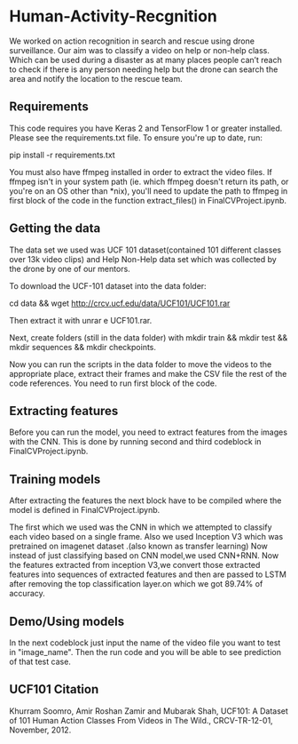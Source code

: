 # Human-Activity-Recgnition
We worked on action recognition in search and rescue using drone surveillance. Our aim was to classify a video on help or non-help class. Which can be used during a disaster as at many places people can’t reach to check if there is any person needing help but the drone can search the area and notify the location to the rescue team.  


## Requirements
This code requires you have Keras 2 and TensorFlow 1 or greater installed. Please see the requirements.txt file. To ensure you're up to date, run:

pip install -r requirements.txt

You must also have ffmpeg installed in order to extract the video files. If ffmpeg isn't in your system path (ie. which ffmpeg doesn't return its path, or you're on an OS other than *nix), you'll need to update the path to ffmpeg in first block of the code in the function extract_files() in FinalCVProject.ipynb.

## Getting the data
The data set we used was UCF 101 dataset(contained 101 different classes over 13k video clips) and Help Non-Help data set which was collected by the drone by one of our mentors. 

To download the UCF-101 dataset into the data folder:

cd data && wget http://crcv.ucf.edu/data/UCF101/UCF101.rar

Then extract it with unrar e UCF101.rar.

Next, create folders (still in the data folder) with mkdir train && mkdir test && mkdir sequences && mkdir checkpoints.

Now you can run the scripts in the data folder to move the videos to the appropriate place, extract their frames and make the CSV file the rest of the code references. You need to run first block of the code.

## Extracting features
Before you can run the model, you need to extract features from the images with the CNN. This is done by running second and third codeblock in FinalCVProject.ipynb. 

## Training models
After extracting the features the next block have to be compiled where the model is defined in FinalCVProject.ipynb.

The first which we used was the CNN in which we attempted to classify each video based on a single frame. Also we used Inception V3 which was pretrained on imagenet dataset .(also known as transfer learning)  Now instead of just classifying based on CNN model,we used CNN+RNN. Now the features extracted from inception V3,we convert those extracted features into sequences of extracted features and then are passed to LSTM after removing the top classification layer.on which we got 89.74% of accuracy.

## Demo/Using models
In the next codeblock just input the name of the video file you want to test in "image_name". Then the run code and you will be able to see prediction of that test case.

## UCF101 Citation
Khurram Soomro, Amir Roshan Zamir and Mubarak Shah, UCF101: A Dataset of 101 Human Action Classes From Videos in The Wild., CRCV-TR-12-01, November, 2012.
